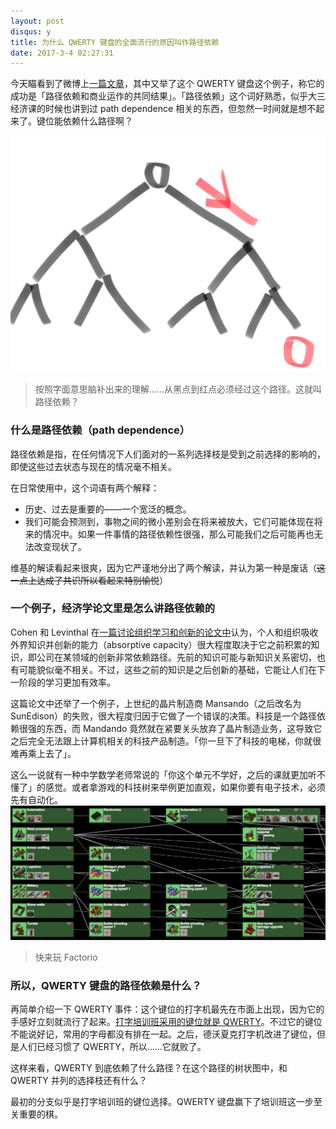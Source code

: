```yaml
---
layout: post
disqus: y
title: 为什么 QWERTY 键盘的全面流行的原因叫作路径依赖
date: 2017-3-4 02:27:31
---
```


今天瞄看到了微博上[一篇文章](http://weibo.com/ttarticle/p/show?id=2309351000354081521140058311)，其中又举了这个 QWERTY 键盘这个例子，称它的成功是「路径依赖和商业运作的共同结果」。「路径依赖」这个词好熟悉，似乎大三经济课的时候也讲到过 path dependence 相关的东西，但忽然一时间就是想不起来了。键位能依赖什么路径啊？

![](/images/first_image.png)
> 按照字面意思脑补出来的理解……从黑点到红点必须经过这个路径。这就叫路径依赖？

### 什么是路径依赖（path dependence）

路径依赖是指，在任何情况下人们面对的一系列选择枝是受到之前选择的影响的，即使这些过去状态与现在的情况毫不相关。

在日常使用中，这个词语有两个解释：
* 历史、过去是重要的——一个宽泛的概念。
* 我们可能会预测到，事物之间的微小差别会在将来被放大，它们可能体现在将来的情况中。如果一件事情的路径依赖性很强，那么可能我们之后可能再也无法改变现状了。

维基的解读看起来很爽，因为它严谨地分出了两个解读，并认为第一种是废话（<del>这一点上达成了共识所以看起来特别愉悦</del>）

### 一个例子，经济学论文里是怎么讲路径依赖的
Cohen 和 Levinthal 在[一篇讨论组织学习和创新的论文中](https://www.uzh.ch/iou/orga/ssl-dir/wiki/uploads/Main/v28.pdf)认为，个人和组织吸收外界知识并创新的能力（absorptive capacity）很大程度取决于它之前积累的知识，即公司在某领域的创新非常依赖路径。先前的知识可能与新知识关系密切，也有可能貌似毫不相关。不过，这些之前的知识是之后创新的基础，它能让人们在下一阶段的学习更加有效率。

这篇论文中还举了一个例子，上世纪的晶片制造商 Mansando（之后改名为 SunEdison）的失败，很大程度归因于它做了一个错误的决策。科技是一个路径依赖很强的东西，而 Mandando 竟然就在紧要关头放弃了晶片制造业务，这导致它之后完全无法跟上计算机相关的科技产品制造。「你一旦下了科技的电梯，你就很难再乘上去了」。

这么一说就有一种中学数学老师常说的「你这个单元不学好，之后的课就更加听不懂了」的感觉。或者拿游戏的科技树来举例更加直观，如果你要有电子技术，必须先有自动化。
![](/images/tech_tree.jpg)
> 快来玩 Factorio

### 所以，QWERTY 键盘的路径依赖是什么？
再简单介绍一下 QWERTY 事件：这个键位的打字机最先在市面上出现，因为它的手感好立刻就流行了起来。[打字培训班采用的键位就是 QWERTY](http://eh.net/encyclopedia/path-dependence/)。不过它的键位不能说好记，常用的字母都没有排在一起。之后，德沃夏克打字机改进了键位，但是人们已经习惯了 QWERTY，所以……它就败了。

这样来看，QWERTY 到底依赖了什么路径？在这个路径的树状图中，和 QWERTY 并列的选择枝还有什么？

最初的分支似乎是打字培训班的键位选择。QWERTY 键盘赢下了培训班这一步至关重要的棋。



